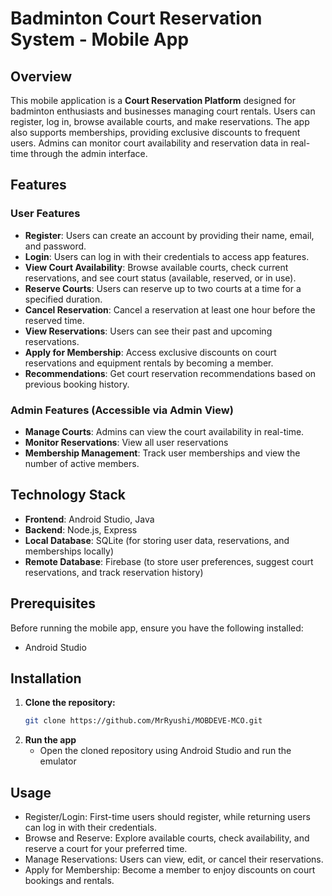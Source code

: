 # Badminton Court Reservation System - Mobile App

## Overview

This mobile application is a **Court Reservation Platform** designed for badminton enthusiasts and businesses managing court rentals. Users can register, log in, browse available courts, and make reservations. The app also supports memberships, providing exclusive discounts to frequent users. Admins can monitor court availability and reservation data in real-time through the admin interface.

## Features

### **User Features**

- **Register**: Users can create an account by providing their name, email, and password.
- **Login**: Users can log in with their credentials to access app features.
- **View Court Availability**: Browse available courts, check current reservations, and see court status (available, reserved, or in use).
- **Reserve Courts**: Users can reserve up to two courts at a time for a specified duration.
- **Cancel Reservation**: Cancel a reservation at least one hour before the reserved time.
- **View Reservations**: Users can see their past and upcoming reservations.
- **Apply for Membership**: Access exclusive discounts on court reservations and equipment rentals by becoming a member.
- **Recommendations**: Get court reservation recommendations based on previous booking history.

### **Admin Features (Accessible via Admin View)**

- **Manage Courts**: Admins can view the court availability in real-time.
- **Monitor Reservations**: View all user reservations
- **Membership Management**: Track user memberships and view the number of active members.

## Technology Stack

- **Frontend**: Android Studio, Java
- **Backend**: Node.js, Express
- **Local Database**: SQLite (for storing user data, reservations, and memberships locally)
- **Remote Database**: Firebase (to store user preferences, suggest court reservations, and track reservation history)

## Prerequisites

Before running the mobile app, ensure you have the following installed:

- Android Studio

## Installation

1. **Clone the repository:**
   ```bash
   git clone https://github.com/MrRyushi/MOBDEVE-MCO.git
   ```
2. **Run the app**
   - Open the cloned repository using Android Studio and run the emulator

## Usage
- Register/Login: First-time users should register, while returning users can log in with their credentials.
- Browse and Reserve: Explore available courts, check availability, and reserve a court for your preferred time.
- Manage Reservations: Users can view, edit, or cancel their reservations.
- Apply for Membership: Become a member to enjoy discounts on court bookings and rentals.

